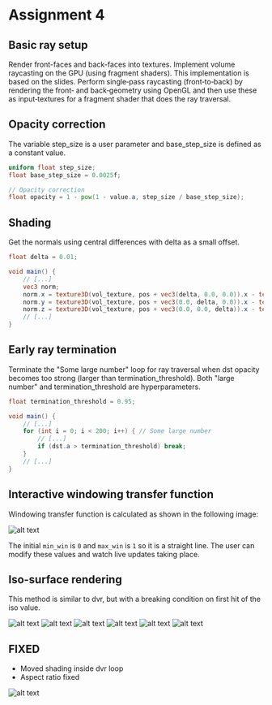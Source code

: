 # Assignment 4

## Basic ray setup
Render front-faces and back-faces into textures.
Implement volume raycasting on the GPU (using fragment shaders). This implementation is based on the slides.
Perform single‐pass raycasting (front‐to‐back) by rendering the front‐ and back‐geometry using OpenGL
and then use these as input‐textures for a fragment shader that does the ray traversal.

## Opacity correction
The variable step_size is a user parameter and base_step_size is defined as a constant value.
```glsl
uniform float step_size;
float base_step_size = 0.0025f;

// Opacity correction
float opacity = 1 - pow(1 - value.a, step_size / base_step_size);
```

## Shading
Get the normals using central differences with delta as a small offset.
```glsl
float delta = 0.01;

void main() {
    // [...]
    vec3 norm;
    norm.x = texture3D(vol_texture, pos + vec3(delta, 0.0, 0.0)).x - texture3D(vol_texture, pos - vec3(delta, 0.0, 0.0)).x;
    norm.y = texture3D(vol_texture, pos + vec3(0.0, delta, 0.0)).x - texture3D(vol_texture, pos - vec3(0.0, delta, 0.0)).x;
    norm.z = texture3D(vol_texture, pos + vec3(0.0, 0.0, delta)).x - texture3D(vol_texture, pos - vec3(0.0, 0.0, delta)).x;
    // [...]
}
```

## Early ray termination
Terminate the "Some large number" loop for ray traversal when dst opacity
becomes too strong (larger than termination_threshold). Both "large number"
and termination_threshold are hyperparameters.
```glsl
float termination_threshold = 0.95;

void main() {
    // [...]
    for (int i = 0; i < 200; i++) {	// Some large number
        // [...]
        if (dst.a > termination_threshold) break;
    }
    // [...]
}
```

## Interactive windowing transfer function
Windowing transfer function is calculated as shown in the following image:

![alt text](images/tf0.png "tf0 window function")

The initial `min_win` is `0` and  `max_win` is `1` so it is a straight line. The user can modify these values and
watch live updates taking place.

## Iso-surface rendering
This method is similar to dvr, but with a breaking condition on first hit of the iso value.

![alt text](images/shading_central_differences.png "central differences shading")
![alt text](images/without_shading.png "without central differences")
![alt text](images/loop512.png "512 iterations")
![alt text](images/loop256.png "256 iterations")
![alt text](images/light_disabled.png "disabled light")
![alt text](images/iso.png "iso raycasting")

## FIXED
- Moved shading inside dvr loop
- Aspect ratio fixed

![alt text](images/aspect_ratio_fix.png "aspect ratio fix")

